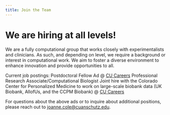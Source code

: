 ```yaml
---
title: Join the Team
---
```


# <i class="fas fa-hands-helping"></i>We are hiring at all levels!

We are a fully computational group that works closely with experimentalists and clinicians. 
As such, and depending on level, we require a background or interest in computational work.
We aim to foster a diverse environment to enhance innovation and provide opportunities to all. 

Current job postings:
Postdoctoral Fellow Ad @ [CU Careers](https://cu.taleo.net/careersection/jobdetail.ftl?job=27606&lang=en#.Y1L9slAH9k0)
Professional Research Associate/Computational Biologist Joint hire with the Colorado Center for Personalized Medicine to work on large-scale biobank data (UK Biobank, AllofUs, and the CCPM Biobank) @ [CU Careers](https://cu.taleo.net/careersection/2/jobdetail.ftl?job=29322&lang=en)

For questions about the above ads or to inquire about additional positions, please reach out to joanne.cole@cuanschutz.edu.



